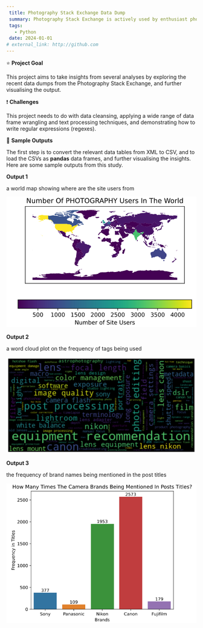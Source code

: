 ```yaml
---
 title: Photography Stack Exchange Data Dump
 summary: Photography Stack Exchange is actively used by enthusiast photographers who are either professional or amateur, with over 25,000 questions and 65,000 answers currently. This project conducts several analyses by exploring recent data dumps from the site.
 tags:
   - Python
 date: 2024-01-01
# external_link: http://github.com
---
```


⭐ **Project Goal**

This project aims to take insights from several analyses by exploring the recent data dumps from the Photography Stack Exchange, and further visualising the output.

❗ **Challenges**

This project needs to do with data cleansing, applying a wide range of data frame wrangling and text
processing techniques, and demonstrating how to write regular expressions (regexes).

💪 **Sample Outputs**

The first step is to convert the relevant data tables from XML to CSV, and to load the CSVs as **pandas** data frames, and further visualising the insights. Here are some sample outputs from this study.

**Output 1** 

a world map showing where are the site users from

![Alt text](1.png)

**Output 2**

a word cloud plot on the frequency of tags being used

![Alt text](2.png)

**Output 3**

the frequency of brand names being mentioned in the post titles

![Alt text](3.png)
